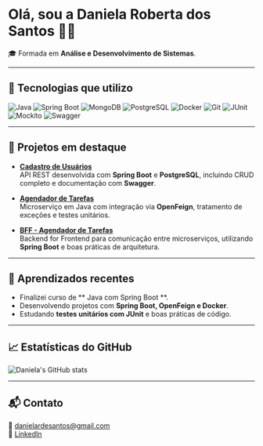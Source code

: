 # Olá, sou a Daniela Roberta dos Santos 👩‍💻

🎓 Formada em **Análise e Desenvolvimento de Sistemas**.

---

## 🔧 Tecnologias que utilizo
![Java](https://img.shields.io/badge/Java-ED8B00?style=flat&logo=java&logoColor=white)
![Spring Boot](https://img.shields.io/badge/Spring%20Boot-6DB33F?style=flat&logo=spring&logoColor=white)
![MongoDB](https://img.shields.io/badge/MongoDB-47A248?style=flat&logo=mongodb&logoColor=white)
![PostgreSQL](https://img.shields.io/badge/PostgreSQL-336791?style=flat&logo=postgresql&logoColor=white)
![Docker](https://img.shields.io/badge/Docker-2496ED?style=flat&logo=docker&logoColor=white)
![Git](https://img.shields.io/badge/Git-F05032?style=flat&logo=git&logoColor=white)
![JUnit](https://img.shields.io/badge/JUnit-25A162?style=flat&logo=junit5&logoColor=white)
![Mockito](https://img.shields.io/badge/Mockito-ff69b4?logo=mockito&logoColor=white)
![Swagger](https://img.shields.io/badge/Swagger-85EA2D?style=flat&logo=swagger&logoColor=black)

---

## 📂 Projetos em destaque

- **[Cadastro de Usuários](https://github.com/Danniesantos/usuario)**  
  API REST desenvolvida com **Spring Boot** e **PostgreSQL**, incluindo CRUD completo e documentação com **Swagger**.

- **[Agendador de Tarefas](https://github.com/Danniesantos/agendador-tarefas)**  
  Microserviço em Java com integração via **OpenFeign**, tratamento de exceções e testes unitários.

- **[BFF - Agendador de Tarefas](https://github.com/Danniesantos/bff-agendador-tarefas)**  
  Backend for Frontend para comunicação entre microserviços, utilizando **Spring Boot** e boas práticas de arquitetura.

---

## 🚀 Aprendizados recentes
- Finalizei curso de ** Java com Spring Boot **.  
- Desenvolvendo projetos com **Spring Boot, OpenFeign e Docker**.  
- Estudando **testes unitários com JUnit** e boas práticas de código.

---

## 📈 Estatísticas do GitHub
![Daniela's GitHub stats](https://github-readme-stats.vercel.app/api?username=Danniesantos&show_icons=true&theme=dark)

---

## 📬 Contato
📧 danielardesantos@gmail.com  
🔗 [LinkedIn](https://www.linkedin.com/in/daniela-santos-49b434222/)
